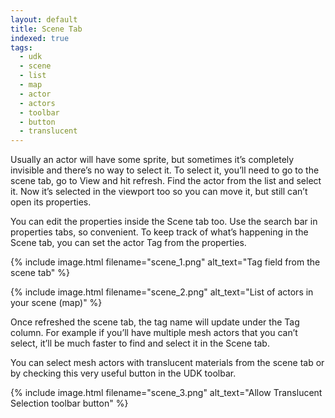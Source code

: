```yaml
---
layout: default
title: Scene Tab
indexed: true
tags:
  - udk
  - scene
  - list
  - map
  - actor
  - actors
  - toolbar
  - button
  - translucent
---
```

Usually an actor will have some sprite, but sometimes it’s completely invisible and there’s no way to select it. To select it, you’ll need to go to the scene tab, go to View and hit refresh. Find the actor from the list and select it. Now it’s selected in the viewport too so you can move it, but still can’t open its properties.

You can edit the properties inside the Scene tab too. Use the search bar in properties tabs, so convenient. To keep track of what’s happening in the Scene tab, you can set the actor Tag from the properties.

{% include image.html filename="scene_1.png" alt_text="Tag field from the scene tab" %}

{% include image.html filename="scene_2.png" alt_text="List of actors in your scene (map)" %}

Once refreshed the scene tab, the tag name will update under the Tag column. For example if you’ll have multiple mesh actors that you can’t select, it’ll be much faster to find and select it in the Scene tab.

You can select mesh actors with translucent materials from the scene tab or by checking this very useful button in the UDK toolbar.

{% include image.html filename="scene_3.png" alt_text="Allow Translucent Selection toolbar button" %}